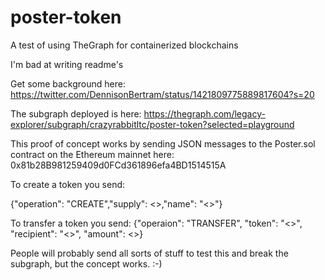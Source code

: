 # poster-token
A test of using TheGraph for containerized blockchains

I'm bad at writing readme's

Get some background here: 
https://twitter.com/DennisonBertram/status/1421809775889817604?s=20

The subgraph deployed is here: 
https://thegraph.com/legacy-explorer/subgraph/crazyrabbitltc/poster-token?selected=playground

This proof of concept works by sending JSON messages to the Poster.sol contract on the Ethereum mainnet here: 0x81b28B981259409d0FCd361896efa4BD1514515A

To create a token you send: 

{"operation": "CREATE","supply": <<an integer amount of tokens>>,"name": "<<token name>>"}

To transfer a token you send: 
{"operaion": "TRANSFER", "token": "<<token name>>", "recipient": "<<Your address here>>", "amount": <<amount>>}

People will probably send all sorts of stuff to test this and break the subgraph, but the concept works. :-) 
